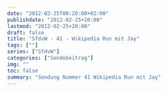 ```yaml
---
date: "2012-02-25T00:20:00+02:00"
publishdate: "2012-02-25+20:00"
lastmod: "2012-02-25+20:00"
draft: false
title: "SfdvW - 41 - Wikipedia Run mit Jay"
tags: [""]
series: ["SfdvW"]
categories: ["Sendebeitrag"]
img: ""
toc: false
summary: "Sendung Nummer 41 Wikipedia Run mit Jay"
---
```


<div id="example"></div>
<script src="https://cdn.podlove.org/web-player/embed.js"></script>
<script>
  podlovePlayer('#example', '/blog/sfdvw41.json');
</script>
